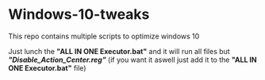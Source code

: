 # Windows-10-tweaks
This repo contains multiple scripts to optimize windows 10

Just lunch the **"ALL IN ONE Executor.bat"** and it will run all files but ***"Disable_Action_Center.reg"*** (if you want it aswell just add it to the **"ALL IN ONE Executor.bat"** file)
